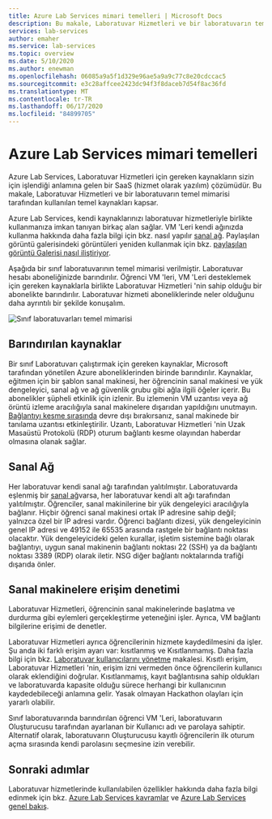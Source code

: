 ```yaml
---
title: Azure Lab Services mimari temelleri | Microsoft Docs
description: Bu makale, Laboratuvar Hizmetleri ve bir laboratuvarın temel mimarisi tarafından kullanılan temel kaynakları kapsar.
services: lab-services
author: emaher
ms.service: lab-services
ms.topic: overview
ms.date: 5/10/2020
ms.author: enewman
ms.openlocfilehash: 06085a9a5f1d329e96ae5a9a9c77c8e20cdccac5
ms.sourcegitcommit: e3c28affcee2423dc94f3f8daceb7d54f8ac36fd
ms.translationtype: MT
ms.contentlocale: tr-TR
ms.lasthandoff: 06/17/2020
ms.locfileid: "84899705"
---
```

# <a name="architecture-fundamentals-in-azure-lab-services"></a>Azure Lab Services mimari temelleri

Azure Lab Services, Laboratuvar Hizmetleri için gereken kaynakların sizin için işlendiği anlamına gelen bir SaaS (hizmet olarak yazılım) çözümüdür. Bu makale, Laboratuvar Hizmetleri ve bir laboratuvarın temel mimarisi tarafından kullanılan temel kaynakları kapsar.  

Azure Lab Services, kendi kaynaklarınızı laboratuvar hizmetleriyle birlikte kullanmanıza imkan tanıyan birkaç alan sağlar.  VM 'Leri kendi ağınızda kullanma hakkında daha fazla bilgi için bkz. nasıl yapılır [sanal ağ](how-to-connect-peer-virtual-network.md).  Paylaşılan görüntü galerisindeki görüntüleri yeniden kullanmak için bkz. [paylaşılan görüntü Galerisi nasıl iliştiriyor](how-to-attach-detach-shared-image-gallery.md).

Aşağıda bir sınıf laboratuvarının temel mimarisi verilmiştir.  Laboratuvar hesabı aboneliğinizde barındırılır. Öğrenci VM 'leri, VM 'Leri desteklemek için gereken kaynaklarla birlikte Laboratuvar Hizmetleri 'nin sahip olduğu bir abonelikte barındırılır. Laboratuvar hizmeti aboneliklerinde neler olduğunu daha ayrıntılı bir şekilde konuşalım.

![Sınıf laboratuvarları temel mimarisi](./media/classroom-labs-fundamentals/labservices-basic-architecture.png)

## <a name="hosted-resources"></a>Barındırılan kaynaklar

Bir sınıf Laboratuvarı çalıştırmak için gereken kaynaklar, Microsoft tarafından yönetilen Azure aboneliklerinden birinde barındırılır.  Kaynaklar, eğitmen için bir şablon sanal makinesi, her öğrencinin sanal makinesi ve yük dengeleyici, sanal ağ ve ağ güvenlik grubu gibi ağla ilgili öğeler içerir.  Bu abonelikler şüpheli etkinlik için izlenir.  Bu izlemenin VM uzantısı veya ağ örüntü izleme aracılığıyla sanal makinelere dışarıdan yapıldığını unutmayın.  [Bağlantıyı kesme sırasında](how-to-enable-shutdown-disconnect.md) devre dışı bırakırsanız, sanal makinede bir tanılama uzantısı etkinleştirilir. Uzantı, Laboratuvar Hizmetleri 'nin Uzak Masaüstü Protokolü (RDP) oturum bağlantı kesme olayından haberdar olmasına olanak sağlar.

## <a name="virtual-network"></a>Sanal Ağ

Her laboratuvar kendi sanal ağı tarafından yalıtılmıştır.  Laboratuvarda eşlenmiş bir [sanal ağ](how-to-connect-peer-virtual-network.md)varsa, her laboratuvar kendi alt ağı tarafından yalıtılmıştır.  Öğrenciler, sanal makinilerine bir yük dengeleyici aracılığıyla bağlanır.  Hiçbir öğrenci sanal makinesi ortak IP adresine sahip değil; yalnızca özel bir IP adresi vardır.  Öğrenci bağlantı dizesi, yük dengeleyicinin genel IP adresi ve 49152 ile 65535 arasında rastgele bir bağlantı noktası olacaktır.  Yük dengeleyicideki gelen kurallar, işletim sistemine bağlı olarak bağlantıyı, uygun sanal makinenin bağlantı noktası 22 (SSH) ya da bağlantı noktası 3389 (RDP) olarak iletir. NSG diğer bağlantı noktalarında trafiği dışarıda önler.

## <a name="access-control-to-the-virtual-machines"></a>Sanal makinelere erişim denetimi

Laboratuvar Hizmetleri, öğrencinin sanal makinelerinde başlatma ve durdurma gibi eylemleri gerçekleştirme yeteneğini işler.  Ayrıca, VM bağlantı bilgilerine erişimi de denetler.

Laboratuvar Hizmetleri ayrıca öğrencilerinin hizmete kaydedilmesini da işler. Şu anda iki farklı erişim ayarı var: kısıtlanmış ve Kısıtlanmamış. Daha fazla bilgi için bkz. [Laboratuvar kullanıcılarını yönetme](how-to-configure-student-usage.md#send-invitations-to-users) makalesi. Kısıtlı erişim, Laboratuvar Hizmetleri 'nin, erişim izni vermeden önce öğrencilerin kullanıcı olarak eklendiğini doğrular. Kısıtlanmamış, kayıt bağlantısına sahip oldukları ve laboratuvarda kapasite olduğu sürece herhangi bir kullanıcının kaydedebileceği anlamına gelir. Yasak olmayan Hackathon olayları için yararlı olabilir.

Sınıf laboratuvarında barındırılan öğrenci VM 'Leri, laboratuvarın Oluşturucusu tarafından ayarlanan bir Kullanıcı adı ve parolaya sahiptir.  Alternatif olarak, laboratuvarın Oluşturucusu kayıtlı öğrencilerin ilk oturum açma sırasında kendi parolasını seçmesine izin verebilir.  

## <a name="next-steps"></a>Sonraki adımlar

Laboratuvar hizmetlerinde kullanılabilen özellikler hakkında daha fazla bilgi edinmek için bkz. [Azure Lab Services kavramlar](classroom-labs-concepts.md) ve [Azure Lab Services genel bakış](classroom-labs-overview.md).
